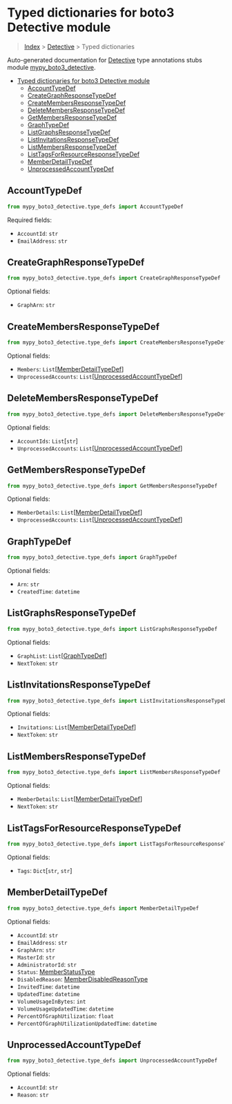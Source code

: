 # Typed dictionaries for boto3 Detective module

> [Index](..) > [Detective](.) > Typed dictionaries

Auto-generated documentation for
[Detective](https://boto3.amazonaws.com/v1/documentation/api/1.17.76/reference/services/detective.html#Detective)
type annotations stubs module
[mypy_boto3_detective](https://pypi.org/project/mypy-boto3-detective/).

- [Typed dictionaries for boto3 Detective module](#typed-dictionaries-for-boto3-detective-module)
  - [AccountTypeDef](#accounttypedef)
  - [CreateGraphResponseTypeDef](#creategraphresponsetypedef)
  - [CreateMembersResponseTypeDef](#createmembersresponsetypedef)
  - [DeleteMembersResponseTypeDef](#deletemembersresponsetypedef)
  - [GetMembersResponseTypeDef](#getmembersresponsetypedef)
  - [GraphTypeDef](#graphtypedef)
  - [ListGraphsResponseTypeDef](#listgraphsresponsetypedef)
  - [ListInvitationsResponseTypeDef](#listinvitationsresponsetypedef)
  - [ListMembersResponseTypeDef](#listmembersresponsetypedef)
  - [ListTagsForResourceResponseTypeDef](#listtagsforresourceresponsetypedef)
  - [MemberDetailTypeDef](#memberdetailtypedef)
  - [UnprocessedAccountTypeDef](#unprocessedaccounttypedef)

## AccountTypeDef

```python
from mypy_boto3_detective.type_defs import AccountTypeDef
```

Required fields:

- `AccountId`: `str`
- `EmailAddress`: `str`

## CreateGraphResponseTypeDef

```python
from mypy_boto3_detective.type_defs import CreateGraphResponseTypeDef
```

Optional fields:

- `GraphArn`: `str`

## CreateMembersResponseTypeDef

```python
from mypy_boto3_detective.type_defs import CreateMembersResponseTypeDef
```

Optional fields:

- `Members`:
  `List`\[[MemberDetailTypeDef](./type_defs.md#memberdetailtypedef)\]
- `UnprocessedAccounts`:
  `List`\[[UnprocessedAccountTypeDef](./type_defs.md#unprocessedaccounttypedef)\]

## DeleteMembersResponseTypeDef

```python
from mypy_boto3_detective.type_defs import DeleteMembersResponseTypeDef
```

Optional fields:

- `AccountIds`: `List`\[`str`\]
- `UnprocessedAccounts`:
  `List`\[[UnprocessedAccountTypeDef](./type_defs.md#unprocessedaccounttypedef)\]

## GetMembersResponseTypeDef

```python
from mypy_boto3_detective.type_defs import GetMembersResponseTypeDef
```

Optional fields:

- `MemberDetails`:
  `List`\[[MemberDetailTypeDef](./type_defs.md#memberdetailtypedef)\]
- `UnprocessedAccounts`:
  `List`\[[UnprocessedAccountTypeDef](./type_defs.md#unprocessedaccounttypedef)\]

## GraphTypeDef

```python
from mypy_boto3_detective.type_defs import GraphTypeDef
```

Optional fields:

- `Arn`: `str`
- `CreatedTime`: `datetime`

## ListGraphsResponseTypeDef

```python
from mypy_boto3_detective.type_defs import ListGraphsResponseTypeDef
```

Optional fields:

- `GraphList`: `List`\[[GraphTypeDef](./type_defs.md#graphtypedef)\]
- `NextToken`: `str`

## ListInvitationsResponseTypeDef

```python
from mypy_boto3_detective.type_defs import ListInvitationsResponseTypeDef
```

Optional fields:

- `Invitations`:
  `List`\[[MemberDetailTypeDef](./type_defs.md#memberdetailtypedef)\]
- `NextToken`: `str`

## ListMembersResponseTypeDef

```python
from mypy_boto3_detective.type_defs import ListMembersResponseTypeDef
```

Optional fields:

- `MemberDetails`:
  `List`\[[MemberDetailTypeDef](./type_defs.md#memberdetailtypedef)\]
- `NextToken`: `str`

## ListTagsForResourceResponseTypeDef

```python
from mypy_boto3_detective.type_defs import ListTagsForResourceResponseTypeDef
```

Optional fields:

- `Tags`: `Dict`\[`str`, `str`\]

## MemberDetailTypeDef

```python
from mypy_boto3_detective.type_defs import MemberDetailTypeDef
```

Optional fields:

- `AccountId`: `str`
- `EmailAddress`: `str`
- `GraphArn`: `str`
- `MasterId`: `str`
- `AdministratorId`: `str`
- `Status`: [MemberStatusType](./literals.md#memberstatustype)
- `DisabledReason`:
  [MemberDisabledReasonType](./literals.md#memberdisabledreasontype)
- `InvitedTime`: `datetime`
- `UpdatedTime`: `datetime`
- `VolumeUsageInBytes`: `int`
- `VolumeUsageUpdatedTime`: `datetime`
- `PercentOfGraphUtilization`: `float`
- `PercentOfGraphUtilizationUpdatedTime`: `datetime`

## UnprocessedAccountTypeDef

```python
from mypy_boto3_detective.type_defs import UnprocessedAccountTypeDef
```

Optional fields:

- `AccountId`: `str`
- `Reason`: `str`
